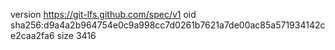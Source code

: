 version https://git-lfs.github.com/spec/v1
oid sha256:d9a4a2b964754e0c9a998cc7d0261b7621a7de00ac85a571934142ce2caa2fa6
size 3416
